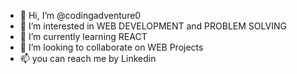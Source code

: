 - 👋 Hi, I’m @codingadventure0
- 👀 I’m interested in WEB DEVELOPMENT and PROBLEM SOLVING
- 🌱 I’m currently learning REACT
- 💞️ I’m looking to collaborate on WEB Projects
- 📫 you can reach me by Linkedin

<!---
codingadventure0/codingadventure0 is a ✨ special ✨ repository because its `README.md` (this file) appears on your GitHub profile.
You can click the Preview link to take a look at your changes.
--->
